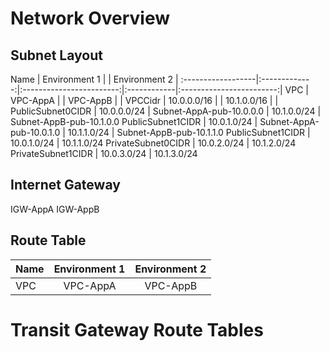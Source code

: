 # Network Overview


## Subnet Layout
Name               | Environment 1 |                          | Environment 2 | 
:------------------|:-------------:|:------------------------:|:------------|:------------------------:|
VPC                | VPC-AppA      |                          | VPC-AppB    | |
VPCCidr            | 10.0.0.0/16   |                          | 10.1.0.0/16 | |
PublicSubnet0CIDR  | 10.0.0.0/24   | Subnet-AppA-pub-10.0.0.0 | 10.1.0.0/24 | Subnet-AppB-pub-10.1.0.0 
PublicSubnet1CIDR  | 10.0.1.0/24   | Subnet-AppA-pub-10.0.1.0 | 10.1.1.0/24 | Subnet-AppB-pub-10.1.1.0 
PublicSubnet1CIDR  | 10.0.1.0/24   | 10.1.1.0/24 
PrivateSubnet0CIDR | 10.0.2.0/24   | 10.1.2.0/24 
PrivateSubnet1CIDR | 10.0.3.0/24   | 10.1.3.0/24 

## Internet Gateway
IGW-AppA
IGW-AppB

## Route Table
Name               | Environment 1 | Environment 2 |
:--|:--:|:--:|
VPC                | VPC-AppA      | VPC-AppB


# Transit Gateway Route Tables


